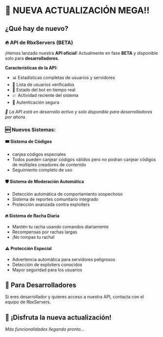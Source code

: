 
# 🎉 **NUEVA ACTUALIZACIÓN MEGA!!**

## ¿Qué hay de nuevo?

### 🔥 **API de RbxServers (BETA)**
¡Hemos lanzado nuestra **API oficial**! Actualmente en fase **BETA** y disponible solo para **desarrolladores**.

**Características de la API:**
- 📊 Estadísticas completas de usuarios y servidores
- 👥 Lista de usuarios verificados
- 🤖 Estado del bot en tiempo real
- 📈 Actividad reciente del sistema
- 🔐 Autenticación segura

*📝 La API está en desarrollo activo y solo disponible para desarrolladores por ahora.*

### 🆕 **Nuevos Sistemas:**

#### 🎟️ **Sistema de Códigos**
- canjea códigos especiales
- Todos pueden canjear códigos válidos pero no podran canjear códigos de múltiples creadores de contenido
- Seguimiento completo de uso

#### 🛡️ **Sistema de Moderación Automática**
- Detección automática de comportamiento sospechoso
- Sistema de reportes comunitario integrado
- Protección avanzada contra exploiters

#### 🔥 **Sistema de Racha Diaria**
- Mantén tu racha usando comandos diariamente
- Recompensas por rachas largas
- ¡No rompas tu racha!

#### ⚠️ **Protección Especial**
- Advertencia automática para servidores peligrosos
- Detección de exploiters conocidos
- Mayor seguridad para los usuarios

## 🔧 Para Desarrolladores

Si eres desarrollador y quieres acceso a nuestra API, contacta con el equipo de RbxServers.

## 🎊 ¡Disfruta la nueva actualización!

*Más funcionalidades llegando pronto...*
